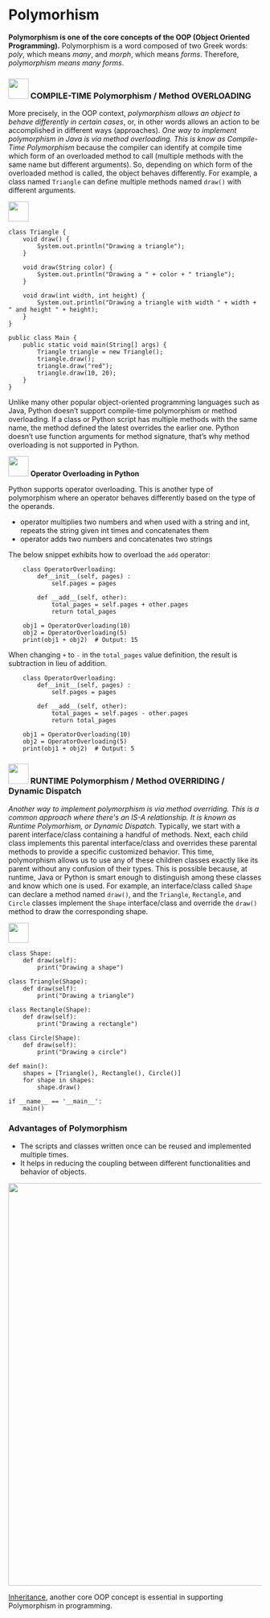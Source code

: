# Polymorhism

__Polymorphism is one of the core concepts of the OOP (Object Oriented Programming).__ Polymorphism is a word composed of two Greek words: _poly_, which means _many_, and _morph_, which means _forms_. Therefore, _polymorphism means many forms_. 

### <img src="https://user-images.githubusercontent.com/70295997/216810246-f805f12f-1176-4474-b5cb-cb24b0aa5d88.png" width=40> COMPILE-TIME Polymorphism / Method OVERLOADING
More precisely, in the OOP context, _polymorphism allows an object to behave differently in certain cases_, or, in other words allows an action to be accomplished  in different ways (approaches). _One way to implement polymorphism in Java is via method overloading. This is know as Compile-Time Polymorphism_ because the  compiler can identify at compile time which form of an overloaded method to call (multiple methods with the same name but different arguments). So, depending on which form of the overloaded method is called, the object behaves differently. For example, a class named <code>Triangle</code> can define multiple methods named <code>draw()</code> with different arguments.

<img src="https://user-images.githubusercontent.com/70295997/216810749-64a94f9b-00ad-4d5b-b112-2baa6157bb52.png" width=40>

    class Triangle {
        void draw() {
            System.out.println("Drawing a triangle");
        }

        void draw(String color) {
            System.out.println("Drawing a " + color + " triangle");
        }

        void draw(int width, int height) {
            System.out.println("Drawing a triangle with width " + width + " and height " + height);
        }
    }

    public class Main {
        public static void main(String[] args) {
            Triangle triangle = new Triangle();
            triangle.draw();
            triangle.draw("red");
            triangle.draw(10, 20);
        }
    }

Unlike many other popular object-oriented programming languages such as Java, Python doesn’t support compile-time polymorphism or method overloading. If a class or Python script has multiple methods with the same name, the method defined the latest overrides the earlier one.
Python doesn’t use function arguments for method signature, that’s why method overloading is not supported in Python.

<img src="https://user-images.githubusercontent.com/70295997/216810799-021871c1-780a-484d-8634-690968fe9c05.png" width=40> __Operator Overloading in Python__

Python supports operator overloading. This is another type of polymorphism where an operator behaves differently based on the type of the operands.
* operator multiplies two numbers and when used with a string and int, repeats the string given int times and concatenates them
* operator adds two numbers and concatenates two strings

The below snippet exhibits how to overload the <code>add</code> operator:

        class OperatorOverloading:
            def__init__(self, pages) :
                self.pages = pages

            def __add__(self, other):
                total_pages = self.pages + other.pages
                return total_pages

        obj1 = OperatorOverloading(10)
        obj2 = OperatorOverloading(5)
        print(obj1 + obj2)  # Output: 15

When changing <code>+</code> to <code>-</code> in the <code>total_pages</code> value definition, the result is subtraction in lieu of addition.

        class OperatorOverloading:
            def__init__(self, pages) :
                self.pages = pages

            def __add__(self, other):
                total_pages = self.pages - other.pages
                return total_pages

        obj1 = OperatorOverloading(10)
        obj2 = OperatorOverloading(5)
        print(obj1 + obj2)  # Output: 5

### <img src="https://user-images.githubusercontent.com/70295997/216810338-982cef29-ced4-4cfd-9cd5-072520812118.png" width=40> RUNTIME Polymorphism / Method OVERRIDING / Dynamic Dispatch

_Another way to implement polymorphism is via method overriding. This is a common approach where there's an IS-A relationship. It is known as Runtime Polymorhism, or Dynamic Dispatch._ Typically, we start with a parent interface/class containing a handful of methods. Next, each child class implements this parental interface/class and overrides these parental methods to provide a specific customized behavior. This time, polymorphism allows us to use any of these children classes exactly like its parent without any confusion of their types. This is possible because, at runtime, Java or Python is smart enough to distinguish among these classes and know which one is used. For example, an interface/class called <code>Shape</code> can declare a method named <code>draw()</code>, and the <code>Triangle</code>, <code>Rectangle</code>, and <code>Circle</code> classes implement the <code>Shape</code> interface/class and override the <code>draw()</code> method to draw the corresponding shape.

<img src="https://user-images.githubusercontent.com/70295997/216810799-021871c1-780a-484d-8634-690968fe9c05.png" width=40>

    class Shape:
        def draw(self):
            print("Drawing a shape")

    class Triangle(Shape):
        def draw(self):
            print("Drawing a triangle")

    class Rectangle(Shape):
        def draw(self):
            print("Drawing a rectangle")

    class Circle(Shape):
        def draw(self):
            print("Drawing a circle")

    def main():
        shapes = [Triangle(), Rectangle(), Circle()]
        for shape in shapes:
            shape.draw()

    if __name__ == '__main__':
        main()


### Advantages of Polymorphism
* The scripts and classes written once can be reused and implemented multiple times.
* It helps in reducing the coupling between different functionalities and behavior of objects.

<img width="800" src="https://user-images.githubusercontent.com/70295997/216844784-b7b015d0-d32f-4935-9267-cc75a4ac1c61.png">


[Inheritance](https://github.com/lana-20/oop-inheritance), another core OOP concept is essential in supporting Polymorphism in programming.
